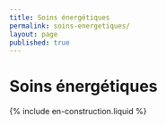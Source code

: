 ```yaml
---
title: Soins énergétiques
permalink: soins-energetiques/
layout: page
published: true
---
```


# Soins énergétiques

{% include en-construction.liquid %}
